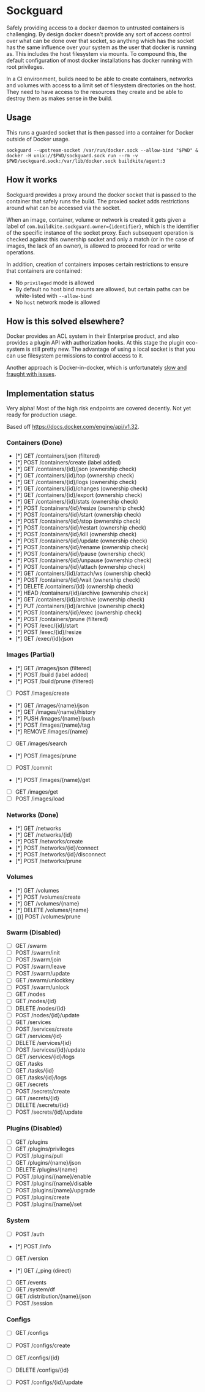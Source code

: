 # Sockguard

Safely providing access to a docker daemon to untrusted containers is challenging. By design docker doesn't provide any sort of access control over what can be done over that socket, so anything which has the socket has the same influence over your system as the user that docker is running as. This includes the host filesystem via mounts. To compound this, the default configuration of most docker installations has docker running with root privileges.

In a CI environment, builds need to be able to create containers, networks and volumes with access to a limit set of filesystem directories on the host. They need to have access to the resources they create and be able to destroy them as makes sense in the build.

## Usage

This runs a guarded socket that is then passed into a container for Docker outside of Docker usage.

```
sockguard --upstream-socket /var/run/docker.sock --allow-bind "$PWD" &
docker -H unix://$PWD/sockguard.sock run --rm -v $PWD/sockguard.sock:/var/lib/docker.sock buildkite/agent:3
```

## How it works

Sockguard provides a proxy around the docker socket that is passed to the container that safely runs the build. The proxied socket adds restrictions around what can be accessed via the socket.

When an image, container, volume or network is created it gets given a label of `com.buildkite.sockguard.owner={identifier}`, which is the identifier of the specific instance of the socket proxy. Each subsequent operation is checked against this ownership socket and only a match (or in the case of images, the lack of an owner), is allowed to proceed for read or write operations.

In addition, creation of containers imposes certain restrictions to ensure that containers are contained:

* No `privileged` mode is allowed
* By default no host bind mounts are allowed, but certain paths can be white-listed with `--allow-bind`
* No `host` network mode is allowed

## How is this solved elsewhere?

Docker provides an ACL system in their Enterprise product, and also provides a plugin API with authorization hooks. At this stage the plugin eco-system is still pretty new. The advantage of using a local socket is that you can use filesystem permissions to control access to it.

Another approach is Docker-in-docker, which is unfortunately [slow and fraught with issues](https://jpetazzo.github.io/2015/09/03/do-not-use-docker-in-docker-for-ci/).

## Implementation status

Very alpha! Most of the high risk endpoints are covered decently. Not yet ready for production usage.

Based off https://docs.docker.com/engine/api/v1.32.

### Containers (Done)

- [*] GET /containers/json (filtered)
- [*] POST /containers/create (label added)
- [*] GET /containers/{id}/json (ownership check)
- [*] GET /containers/{id}/top (ownership check)
- [*] GET /containers/{id}/logs (ownership check)
- [*] GET /containers/{id}/changes (ownership check)
- [*] GET /containers/{id}/export (ownership check)
- [*] GET /containers/{id}/stats (ownership check)
- [*] POST /containers/{id}/resize (ownership check)
- [*] POST /containers/{id}/start (ownership check)
- [*] POST /containers/{id}/stop (ownership check)
- [*] POST /containers/{id}/restart (ownership check)
- [*] POST /containers/{id}/kill (ownership check)
- [*] POST /containers/{id}/update (ownership check)
- [*] POST /containers/{id}/rename (ownership check)
- [*] POST /containers/{id}/pause (ownership check)
- [*] POST /containers/{id}/unpause (ownership check)
- [*] POST /containers/{id}/attach (ownership check)
- [*] GET /containers/{id}/attach/ws (ownership check)
- [*] POST /containers/{id}/wait (ownership check)
- [*] DELETE /containers/{id} (ownership check)
- [*] HEAD /containers/{id}/archive (ownership check)
- [*] GET /containers/{id}/archive (ownership check)
- [*] PUT /containers/{id}/archive (ownership check)
- [*] POST /containers/{id}/exec (ownership check)
- [*] POST /containers/prune (filtered)
- [*] POST /exec/{id}/start
- [*] POST /exec/{id}/resize
- [*] GET /exec/{id}/json

### Images (Partial)

- [*] GET /images/json (filtered)
- [*] POST /build (label added)
- [*] POST /build/prune  (filtered)
- [ ] POST /images/create
- [*] GET /images/{name}/json
- [*] GET /images/{name}/history
- [*] PUSH /images/{name}/push
- [*] POST  /images/{name}/tag
- [*] REMOVE /images/{name}
- [ ] GET /images/search
- [*] POST /images/prune
- [ ] POST /commit
- [*] POST /images/{name}/get
- [ ] GET /images/get
- [ ] POST /images/load

### Networks (Done)

- [*] GET /networks
- [*] GET /networks/{id}
- [*] POST /networks/create
- [*] POST /networks/{id}/connect
- [*] POST /networks/{id}/disconnect
- [*] POST /networks/prune

### Volumes

- [*] GET /volumes
- [*] POST /volumes/create
- [*] GET /volumes/{name}
- [*] DELETE /volumes/{name}
- [()] POST /volumes/prune

### Swarm (Disabled)

- [ ] GET /swarm
- [ ] POST /swarm/init
- [ ] POST /swarm/join
- [ ] POST  /swarm/leave
- [ ] POST /swarm/update
- [ ] GET /swarm/unlockkey
- [ ] POST /swarm/unlock
- [ ] GET /nodes
- [ ] GET /nodes/{id}
- [ ] DELETE /nodes/{id}
- [ ] POST /nodes/{id}/update
- [ ] GET /services
- [ ] POST /services/create
- [ ] GET /services/{id}
- [ ] DELETE /services/{id}
- [ ] POST /services/{id}/update
- [ ] GET /services/{id}/logs
- [ ] GET /tasks
- [ ] GET /tasks/{id}
- [ ] GET /tasks/{id}/logs
- [ ] GET /secrets
- [ ] POST /secrets/create
- [ ] GET /secrets/{id}
- [ ] DELETE /secrets/{id}
- [ ] POST /secrets/{id}/update

### Plugins (Disabled)

- [ ] GET /plugins
- [ ] GET /plugins/privileges
- [ ] POST /plugins/pull
- [ ] GET /plugins/{name}/json
- [ ] DELETE /plugins/{name}
- [ ] POST /plugins/{name}/enable
- [ ] POST /plugins/{name}/disable
- [ ] POST /plugins/{name}/upgrade
- [ ] POST /plugins/create
- [ ] POST /plugins/{name}/set

### System

- [ ] POST /auth
- [*] POST /info
- [ ] GET /version
- [*] GET /_ping (direct)
- [ ] GET /events
- [ ] GET /system/df
- [ ] GET /distribution/{name}/json
- [ ] POST /session

### Configs

- [ ] GET /configs
- [ ] POST /configs/create
- [ ] GET /configs/{id}
- [ ] DELETE /configs/{id}
- [ ] POST /configs/{id}/update

